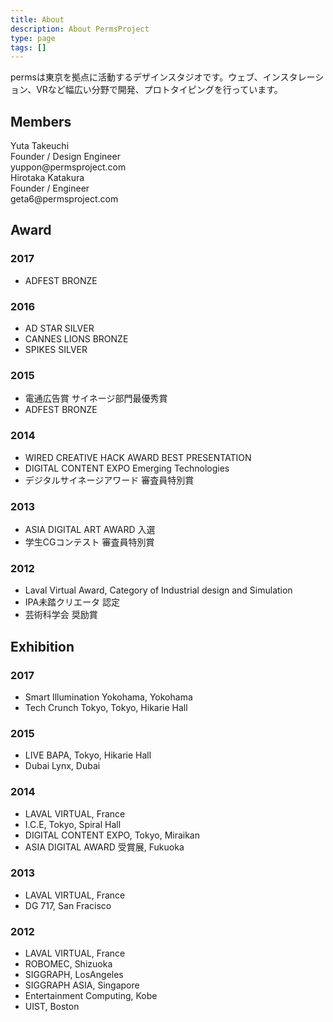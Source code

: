 ```yaml
---
title: About
description: About PermsProject
type: page
tags: []
---
```


<div class="desc">permsは東京を拠点に活動するデザインスタジオです。<span>ウェブ、インスタレーション、VRなど幅広い分野で開発、プロトタイピングを行っています。</span></div>

## Members

<div class="avatars">
  <div class="avatar yuppon">
    <div class="head"></div>
    <div class="icon"></div>
    <div class="name">Yuta Takeuchi</div>
    <div class="body">
      <div>Founder / Design Engineer</div>
      <div>
        <i data-feather="mail"></i>
        <span>yuppon@permsproject.com</span>
      </div>
    </div>
    <div class="social">
      <a href="//twitter.com/yuppon" target="new">
        <i data-feather="twitter"></i>
      </a>
      <a href="//www.facebook.com/yuta.takeuchi.52" target="new">
        <i data-feather="facebook"></i>
      </a>
      <a href="//www.instagram.com/yuppon" target="new">
        <i data-feather="instagram"></i>
      </a>
    </div>
  </div>
  <div class="avatar geta6">
    <div class="head"></div>
    <div class="icon"></div>
    <div class="name">Hirotaka Katakura</div>
    <div class="body">
      <div>Founder / Engineer</div>
      <div>
        <i data-feather="mail"></i>
        <span>geta6@permsproject.com</span>
      </div>
    </div>
    <div class="social">
      <a href="//twitter.com/geta6" target="new">
        <i data-feather="twitter"></i>
      </a>
      <a href="//www.facebook.com/geta6" target="new">
        <i data-feather="facebook"></i>
      </a>
      <a href="//www.instagram.com/geta6" target="new">
        <i data-feather="instagram"></i>
      </a>
      <a href="//github.com/geta6" target="new">
        <i data-feather="github"></i>
      </a>
    </div>
  </div>
</div>

## Award

### 2017
- ADFEST BRONZE

### 2016
- AD STAR SILVER
- CANNES LIONS BRONZE
- SPIKES SILVER

### 2015
- 電通広告賞 サイネージ部門最優秀賞
- ADFEST BRONZE

### 2014
- WIRED CREATIVE HACK AWARD BEST PRESENTATION
- DIGITAL CONTENT EXPO  Emerging Technologies
- デジタルサイネージアワード 審査員特別賞

### 2013
- ASIA DIGITAL ART AWARD 入選
- 学生CGコンテスト 審査員特別賞

### 2012
- Laval Virtual Award, Category of Industrial design and Simulation
- IPA未踏クリエータ 認定
- 芸術科学会 奨励賞

## Exhibition

### 2017
- Smart Illumination Yokohama, Yokohama
- Tech Crunch Tokyo, Tokyo, Hikarie Hall

### 2015
- LIVE BAPA, Tokyo, Hikarie Hall
- Dubai Lynx, Dubai

### 2014
- LAVAL VIRTUAL, France
- I.C.E, Tokyo, Spiral Hall
- DIGITAL CONTENT EXPO, Tokyo, Miraikan
- ASIA DIGITAL AWARD 受賞展, Fukuoka

### 2013
- LAVAL VIRTUAL, France
- DG 717, San Fracisco

### 2012
- LAVAL VIRTUAL, France
- ROBOMEC, Shizuoka
- SIGGRAPH, LosAngeles
- SIGGRAPH ASIA, Singapore
- Entertainment Computing, Kobe
- UIST, Boston
